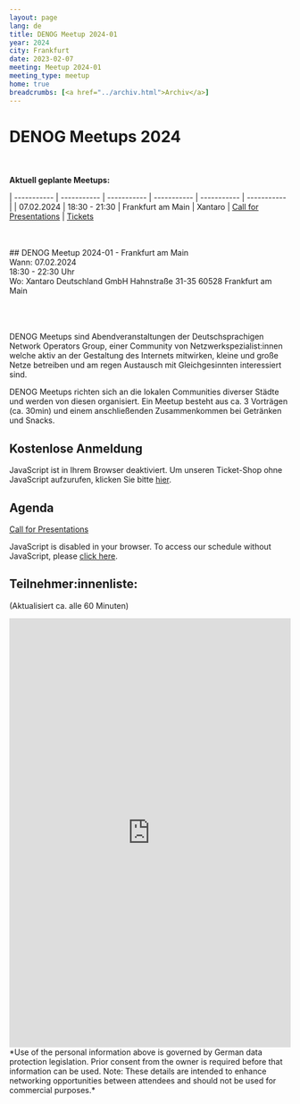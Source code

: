 ```yaml
---
layout: page
lang: de
title: DENOG Meetup 2024-01
year: 2024
city: Frankfurt
date: 2023-02-07
meeting: Meetup 2024-01
meeting_type: meetup
home: true
breadcrumbs: [<a href="../archiv.html">Archiv</a>]
---
```


# DENOG Meetups 2024
<br><br>
<b>Aktuell geplante Meetups:</b>

| ----------- | ----------- | ----------- | ----------- | ----------- | ----------- |
| 07.02.2024 | 18:30 - 21:30 | Frankfurt am Main | Xantaro | [Call for Presentations](https://pretalx.com/denog-meetup-2024-01/cfp) | [Tickets](https://pretix.eu/denog/denogmeetup24-01/) 

<br>
<br>
## DENOG Meetup 2024-01 - Frankfurt am Main<br />
Wann: 07.02.2024<br />
18:30 - 22:30 Uhr<br />
Wo: Xantaro Deutschland GmbH
Hahnstraße 31-35
60528 Frankfurt am Main<br />
<br>
<br>
<br>

DENOG Meetups sind Abendveranstaltungen der Deutschsprachigen Network Operators Group, einer Community von Netzwerkspezialist:innen welche aktiv an der Gestaltung des Internets mitwirken, kleine und große Netze betreiben und am regen Austausch mit Gleichgesinnten interessiert sind.

DENOG Meetups richten sich an die lokalen Communities diverser Städte und werden von diesen organisiert. Ein Meetup besteht aus ca. 3 Vorträgen (ca. 30min) und einem anschließenden Zusammenkommen bei Getränken und Snacks. 

## Kostenlose Anmeldung 

<pretix-widget event="https://pretix.eu/denog/denogmeetup24-01/"></pretix-widget>
<noscript>
   <div class="pretix-widget">
        <div class="pretix-widget-info-message">
            JavaScript ist in Ihrem Browser deaktiviert. Um unseren Ticket-Shop ohne JavaScript aufzurufen, klicken Sie bitte <a target="_blank" rel="noopener" href="https://pretix.eu/denog/denogmeetup24-01/">hier</a>.
        </div>
    </div>
</noscript>

## Agenda

[Call for Presentations](https://pretalx.com/denog-meetup-2024-01/cfp)

<pretalx-schedule event-url="https://pretalx.com/denog-meetup-2024-01/" locale="de" format="grid" style="--pretalx-clr-primary: #3aa57c"></pretalx-schedule>
<noscript>
   <div class="pretalx-widget">
        <div class="pretalx-widget-info-message">
            JavaScript is disabled in your browser. To access our schedule without JavaScript,
            please <a target="_blank" href="https://pretalx.com/denog-meetup-2024-01/schedule/">click here</a>.
        </div>
    </div>
</noscript>

## Teilnehmer:innenliste:
(Aktualisiert ca. alle 60 Minuten)<br>
<iframe src="https://www.denog.de/pretix-attendeelist/meetup2024_01/" width="100%" height="768" frameborder="0" scrolling="yes" marginheight="0" marginwidth="0" name="Attendeelist" title="DENOG Meetup 2024-01 Attendees">
</iframe>
<br>
*Use of the personal information above is governed by German data protection legislation. Prior consent from the owner is required before that information can be used. Note: These details are intended to enhance networking opportunities between attendees and should not be used for commercial purposes.*

